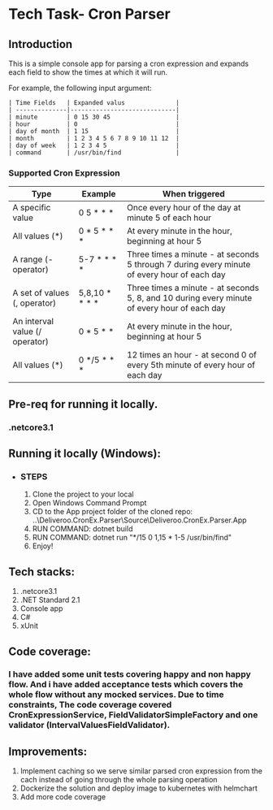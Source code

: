 # Tech Task- Cron Parser

## Introduction

This is a simple console app for parsing a cron expression and expands each field
to show the times at which it will run. 

For example, the following input argument:
```
| Time Fields   | Expanded valus              |
| --------------|-----------------------------|
| minute        | 0 15 30 45                  |
| hour          | 0                           |
| day of month  | 1 15                        |
| month         | 1 2 3 4 5 6 7 8 9 10 11 12  |
| day of week   | 1 2 3 4 5                   |
| command       | /usr/bin/find               |
```

### Supported Cron Expression

| Type     | Example      | When triggered     |
| ------------- | ------------- | -------- |
| A specific value          | 0 5 * * *          | Once every hour of the day at minute 5 of each hour  |
| All values (*)           | 0 * 5 * * *         | At every minute in the hour, beginning at hour 5  |
| A range (- operator)           | 5-7 * * * *          | Three times a minute - at seconds 5 through 7 during every minute of every hour of each day  |
| A set of values (, operator)           | 5,8,10 * * * *          | Three times a minute - at seconds 5, 8, and 10 during every minute of every hour of each day  |
| An interval value (/ operator)           | 0 * 5 * *          | At every minute in the hour, beginning at hour 5  |
| All values (*)           | 0 */5 * * *          | 12 times an hour - at second 0 of every 5th minute of every hour of each day  |

## Pre-req for running it locally.

### .netcore3.1

## Running it locally (Windows):

- ### STEPS
  1. Clone the project to your local 
  2. Open Windows Command Prompt
  3. CD to the App project folder of the cloned repo: ..\Deliveroo.CronEx.Parser\Source\Deliveroo.CronEx.Parser.App
  4. RUN COMMAND: dotnet build
  5. RUN COMMAND: dotnet run "*/15 0 1,15 * 1-5 /usr/bin/find"
  6. Enjoy!

## Tech stacks:

1. .netcore3.1
2. .NET Standard 2.1
3. Console app
4. C#
5. xUnit

## Code coverage:

### I have added some unit tests covering happy and non happy flow. And i have added acceptance tests which covers the whole flow without any mocked services. Due to time constraints, The code coverage covered CronExpressionService, FieldValidatorSimpleFactory and one validator (IntervalValuesFieldValidator).

## Improvements:

1. Implement caching so we serve similar parsed cron expression from the cach instead of going through the whole parsing operation
2. Dockerize the solution and deploy image to kubernetes with helmchart
3. Add more code coverage


